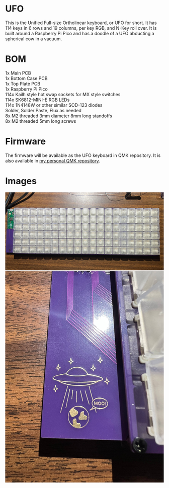 # UFO

This is the Unified Full-size Ortholinear keyboard, or UFO for short. It has 114 keys in 6 rows and 19 columns, per key RGB, and N-Key roll over. It is built around a Raspberry Pi Pico and has a doodle of a UFO abducting a spherical cow in a vacuum.

# BOM
1x Main PCB  
1x Bottom Case PCB  
1x Top Plate PCB  
1x Raspberry Pi Pico  
114x Kailh style hot swap sockets for MX style switches  
114x SK6812-MINI-E RGB LEDs  
114x 1N4148W or other similar SOD-123 diodes  
Solder, Solder Paste, Flux as needed  
8x M2 threaded 3mm diameter 8mm long standoffs  
8x M2 threaded 5mm long screws  

# Firmware
The firmware will be available as the UFO keyboard in QMK repository. It is also available in [my personal QMK repository](https://github.com/turnipjs/qmk_firmware).

# Images
![Full Keyboard](UFO_FULL.jpg)
![Cow Abduction Doodle](UFO_DOODLE.jpg)
